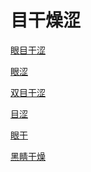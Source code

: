# 目干燥涩[眼目干涩](https://www.gmzyjc.com/search/result?wd=眼目干涩)[眼涩](https://www.gmzyjc.com/search/result?wd=眼涩)[双目干涩](https://www.gmzyjc.com/search/result?wd=双目干涩)[目涩](https://www.gmzyjc.com/search/result?wd=目涩)[眼干](https://www.gmzyjc.com/search/result?wd=眼干)[黑睛干燥](https://www.gmzyjc.com/search/result?wd=黑睛干燥)